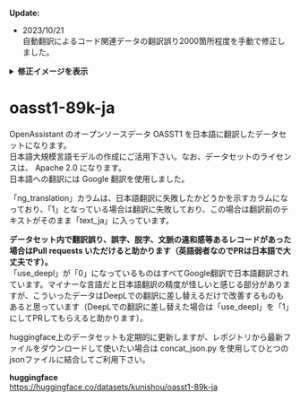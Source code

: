 **Update:**  
- 2023/10/21  
自動翻訳によるコード関連データの翻訳誤り2000箇所程度を手動で修正しました。  

**<details><summary>修正イメージを表示</summary><div>**
  
- 修正前
```
もちろん！これは、Flask Webフレームワークを使用して文字列を提供する単純なAPIエンドポイントを作成するPythonスクリプトの例です。
  
フラスコ輸入フラスコから
app = flask（__name__）
@app.route（ '/'）
def hello_world（）：
    「こんにちは、世界！」を返します
__name__ == '__main__'の場合：
    app.run（）
  
このスクリプトでは、最初にフラスコモジュールからフラスコクラスをインポートします。次に、__Name__変数を使用してアプリケーションの名前を指定するフラスコクラスの新しいインスタンスを作成します。
```
- 修正後
```
もちろんです！Flaskウェブフレームワークを使用して、文字列を提供するシンプルなAPIエンドポイントを作成するPythonスクリプトの例を示します：
  
from flask import Flask
app = Flask(__name__)
@app.route('/')
def hello_world():
    return 'Hello, world!'
if __name__ == '__main__':
    app.run()
  
このスクリプトでは、まず flask モジュールから Flask クラスをインポートします。次に、__name__ 変数を使ってアプリケーションの名前を指定し、Flask クラスの新しいインスタンスを作成します。
```

</div></details>

# oasst1-89k-ja
OpenAssistant のオープンソースデータ OASST1 を日本語に翻訳したデータセットになります。  
日本語大規模言語モデルの作成にご活用下さい。なお、データセットのライセンスは、 Apache 2.0 になります。  
日本語への翻訳には Google 翻訳を使用しました。

「ng_translation」カラムは、日本語翻訳に失敗したかどうかを示すカラムになっており、「1」となっている場合は翻訳に失敗しており、この場合は翻訳前のテキストがそのまま「text_ja」に入っています。

**データセット内で翻訳誤り、誤字、脱字、文脈の違和感等あるレコードがあった場合はPull requests いただけると助かります（英語弱者なのでPRは日本語で大丈夫です）。**  
「use_deepl」が「0」になっているものはすべてGoogle翻訳で日本語翻訳されています。マイナーな言語だと日本語翻訳の精度が怪しいと感じる部分がありますが、こういったデータはDeepLでの翻訳に差し替えるだけで改善するものもあると思っています（DeepLでの翻訳に差し替えた場合は「use_deepl」を「1」にしてPRしてもらえると助かります）。
  
huggingface上のデータセットも定期的に更新しますが、レポジトリから最新ファイルをダウンロードして使いたい場合は concat_json.py を使用してひとつのjsonファイルに結合してご利用下さい。

**huggingface**  
https://huggingface.co/datasets/kunishou/oasst1-89k-ja
